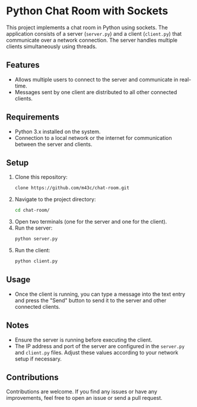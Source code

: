 # Python Chat Room with Sockets

This project implements a chat room in Python using sockets. The application
consists of a server (`server.py`) and a client (`client.py`) that communicate
over a network connection. The server handles multiple clients simultaneously
using threads.

## Features

- Allows multiple users to connect to the server and communicate in real-time.
- Messages sent by one client are distributed to all other connected clients.

## Requirements

- Python 3.x installed on the system.
- Connection to a local network or the internet for communication between the
  server and clients.

## Setup

1. Clone this repository:
    ```bash
    clone https://github.com/m43c/chat-room.git
    ```
2. Navigate to the project directory:
    ```bash
    cd chat-room/
    ```
3. Open two terminals (one for the server and one for the client).
4. Run the server:
    ```bash
    python server.py
    ```
5. Run the client:
    ```bash
    python client.py
    ```

## Usage

- Once the client is running, you can type a message into the text entry and
  press the "Send" button to send it to the server and other connected clients.

## Notes

- Ensure the server is running before executing the client.
- The IP address and port of the server are configured in the `server.py`
  and `client.py` files. Adjust these values according to your network setup if
  necessary.

## Contributions

Contributions are welcome. If you find any issues or have any improvements, feel
free to open an issue or send a pull request.